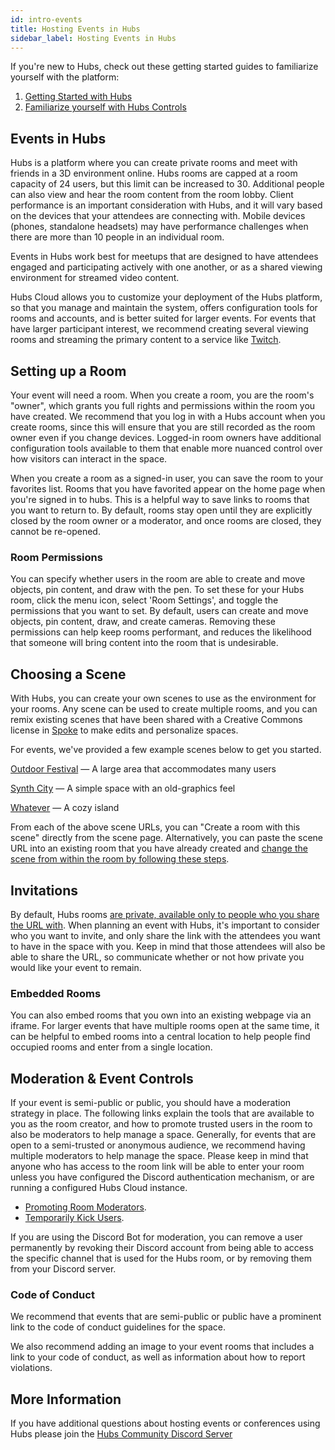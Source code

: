 ```yaml
---
id: intro-events
title: Hosting Events in Hubs
sidebar_label: Hosting Events in Hubs
---
```


<!-- This guide will talk you through the process of using Hubs for an event on [Mozilla Hubs](https://hubs.mozilla.com). We've broken this guide down into different sections that can help you get started with creating and configuring a room, choosing a custom scene, inviting people, and moderating your event.  -->

If you're new to Hubs, check out these getting started guides to familiarize yourself with the platform: 

1. [Getting Started with Hubs](./intro-hubs.html) 
2. [Familiarize yourself with Hubs Controls](./hubs-controls.html)

## Events in Hubs
Hubs is a platform where you can create private rooms and meet with friends in a 3D environment online. Hubs rooms are capped at a room capacity of 24 users, but this limit can be increased to 30. Additional people can also view and hear the room content from the room lobby. Client performance is an important consideration with Hubs, and it will vary based on the devices that your attendees are connecting with. Mobile devices (phones, standalone headsets) may have performance challenges when there are more than 10 people in an individual room.  

Events in Hubs work best for meetups that are designed to have attendees engaged and participating actively with one another, or as a shared viewing environment for streamed video content. 

<!-- If you are interested in hosting a large event with multiple tracks, you may be interested in exploring [Hubs Cloud](./admin-getting-started.html).  -->
Hubs Cloud allows you to customize your deployment of the Hubs platform, so that you manage and maintain the system, offers configuration tools for rooms and accounts, and is better suited for larger events. For events that have larger participant interest, we recommend creating several viewing rooms and streaming the primary content to a service like [Twitch](https://twitch.tv).

## Setting up a Room
Your event will need a room. When you create a room, you are the room's "owner", which grants you full rights and permissions within the room you have created. We recommend that you log in with a Hubs account when you create rooms, since this will ensure that you are still recorded as the room owner even if you change devices. Logged-in room owners have additional configuration tools available to them that enable more nuanced control over how visitors can interact in the space.

When you create a room as a signed-in user, you can save the room to your favorites list. Rooms that you have favorited appear on the home page when you're signed in to hubs. This is a helpful way to save links to rooms that you want to return to. By default, rooms stay open until they are explicitly closed by the room owner or a moderator, and once rooms are closed, they cannot be re-opened.

### Room Permissions

You can specify whether users in the room are able to create and move objects, pin content, and draw with the pen. To set these for your Hubs room, click the menu icon, select 'Room Settings', and toggle the permissions that you want to set. By default, users can create and move objects, pin content, draw, and create cameras. Removing these permissions can help keep rooms performant, and reduces the likelihood that someone will bring content into the room that is undesirable.

## Choosing a Scene
With Hubs, you can create your own scenes to use as the environment for your rooms. Any scene can be used to create multiple rooms, and you can remix existing scenes that have been shared with a Creative Commons license in [Spoke](./intro-spoke.html) to make edits and personalize spaces. 

For events, we've provided a few example scenes below to get you started.

[Outdoor Festival](https://demo.hubsfoundation.org/scenes/YTI2JjJ/outdoor-festival) — A large area that accommodates many users

[Synth City](https://demo.hubsfoundation.org/scenes/Z7gRMsp/synthcity) — A simple space with an old-graphics feel

[Whatever](https://demo.hubsfoundation.org/scenes/oUROpMa/whatever) — A cozy island


[//]: # ([Conference Room A]&#40;https://hubs.mozilla.com/scenes/GvQthTN/conference-room-a&#41; - A smaller meeting room for professional meetings of up to ten users)

[//]: # ([Lake Office]&#40;https://hubs.mozilla.com/scenes/QiUmYC3/lake-office&#41; - An open space with low audio attenuation designed to make it easier to break off into smaller groups around the room)

[//]: # ([Conference Presentation Hall]&#40;https://hubs.mozilla.com/scenes/HHKr45j/conference-presentation-hall&#41; - A larger meeting space with room for slides and a speaker on stage)

[//]: # ([Conference Presentation Hall]&#40;https://hubs.mozilla.com/scenes/HHKr45j/conference-presentation-hall&#41; - A larger meeting space with room for slides and a speaker on stage)

[//]: # ([Outdoor Meetup Space]&#40;https://hubs.mozilla.com/scenes/2rEmqCK/outdoor-meetup&#41; - A large, outdoor space with spaces to put large video streams )

[//]: # ([Conference Lobby Hall]&#40;https://hubs.mozilla.com/scenes/u3ezwKe/customizable-conference-lobby&#41; - A large space with room to move around to different places and converse, with places to link other rooms)

From each of the above scene URLs, you can "Create a room with this scene" directly from the scene page. Alternatively, you can paste the scene URL into an existing room that you have already created and [change the scene from within the room by following these steps](./hubs-room-settings.html#change-the-scene).

## Invitations
By default, Hubs rooms [are private, available only to people who you share the URL with](https://web.archive.org/web/20240717220007/https://blog.mozvr.com/creating-privacy-centric-virtual-spaces/). When planning an event with Hubs, it's important to consider who you want to invite, and only share the link with the attendees you want to have in the space with you. Keep in mind that those attendees will also be able to share the URL, so communicate whether or not how private you would like your event to remain. 

[//]: # (### Discord Integration)

[//]: # (For an additional authentication mechanism, you can use [Discord]&#40;https://discordapp.com&#41; and our [Hubs Discord Bot]&#40;https://hubs.mozilla.com/discord&#41; to create rooms. This will require that users are a&#41; a member of your Discord server, b&#41; allowed in the channel the room has been bound to and c&#41; signed in before they can access the Hubs room. )

[//]: # (Read more about the [Discord Bot]&#40;./hubs-discord-bot.html&#41;.)

### Embedded Rooms
You can also embed rooms that you own into an existing webpage via an iframe. For larger events that have multiple rooms open at the same time, it can be helpful to embed rooms into a central location to help people find occupied rooms and enter from a single location.

## Moderation & Event Controls
If your event is semi-public or public, you should have a moderation strategy in place. The following links explain the tools that are available to you as the room creator, and how to promote trusted users in the room to also be moderators to help manage a space. Generally, for events that are open to a semi-trusted or anonymous audience, we recommend having multiple moderators to help manage the space. Please keep in mind that anyone who has access to the room link will be able to enter your room unless you have configured the Discord authentication mechanism, or are running a configured Hubs Cloud instance. 

* [Promoting Room Moderators](./hubs-room-settings.html#promoting-room-moderators).
* [Temporarily Kick Users](./hubs-room-settings.html#kick-users).

If you are using the Discord Bot for moderation, you can remove a user permanently by revoking their Discord account from being able to access the specific channel that is used for the Hubs room, or by removing them from your Discord server.


### Code of Conduct
We recommend that events that are semi-public or public have a prominent link to the code of conduct guidelines for the space. 
<!-- You can learn more about Hubs Foundation's own [Community Participation Guidelines](https://www.mozilla.org/en-US/about/governance/policies/participation/) or provide a link to your own when you create an event.  -->
We also recommend adding an image to your event rooms that includes a link to your code of conduct, as well as information about how to report violations. 

<!-- If you are requesting support from Hubs Foundation to promote or assist with running your event, a code of conduct link is required. -->

## More Information
If you have additional questions about hosting events or conferences using Hubs please join the [Hubs Community Discord Server](https://discord.gg/wHmY4nd)

